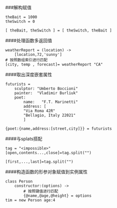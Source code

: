 ###解构赋值

```
theBait = 1000
theSwitch = 0

[ theBait, theSwitch ] = [ theSwitch, theBait ] 
```
####处理函数多返回值

```
weatherReport = (location) ->
	[location,72,'sunny']
# 按照数组索引进行匹配
[city, temp , forecast]= weatherReport "CA"
```
####取出深度嵌套属性

```
futurists =
    sculptor: "Umberto Boccioni"
    painter:  "Vladimir Burliuk"
    poet:
    	name:   "F.T. Marinetti"
    	address: [
      	"Via Roma 42R"
      	"Bellagio, Italy 22021"
    	]

{poet:{name,address:[street,city]}} = futurists
```
####与splats搭配

```
tag = "<impossible>"
[open,contents...,close]=tag.split("")

[first,...,last]=tag.split("")
```
####构造函数的形参对象赋值到实例属性

```
class Person
	constructor:(options) -> 
		# 按照键值进行匹配
		{@name,@age,@height} = options
tim = new Person age:4
```
